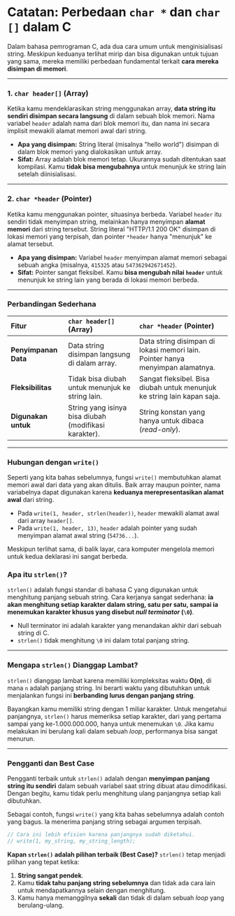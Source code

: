 # Catatan: Perbedaan `char *` dan `char []` dalam C

Dalam bahasa pemrograman C, ada dua cara umum untuk menginisialisasi string. Meskipun keduanya terlihat mirip dan bisa digunakan untuk tujuan yang sama, mereka memiliki perbedaan fundamental terkait **cara mereka disimpan di memori**.

---

### 1. `char header[]` (Array)

Ketika kamu mendeklarasikan string menggunakan array, **data string itu sendiri disimpan secara langsung** di dalam sebuah blok memori. Nama variabel `header` adalah nama dari blok memori itu, dan nama ini secara implisit mewakili alamat memori awal dari string.

* **Apa yang disimpan:** String literal (misalnya "hello world") disimpan di dalam blok memori yang dialokasikan untuk array.
* **Sifat:** Array adalah blok memori tetap. Ukurannya sudah ditentukan saat kompilasi. Kamu **tidak bisa mengubahnya** untuk menunjuk ke string lain setelah diinisialisasi.

---

### 2. `char *header` (Pointer)

Ketika kamu menggunakan pointer, situasinya berbeda. Variabel `header` itu sendiri tidak menyimpan string, melainkan hanya menyimpan **alamat memori** dari string tersebut. String literal "HTTP/1.1 200 OK" disimpan di lokasi memori yang terpisah, dan pointer `*header` hanya "menunjuk" ke alamat tersebut.

* **Apa yang disimpan:** Variabel `header` menyimpan alamat memori sebagai sebuah angka (misalnya, `415325` atau `547362942671452`).
* **Sifat:** Pointer sangat fleksibel. Kamu **bisa mengubah nilai `header`** untuk menunjuk ke string lain yang berada di lokasi memori berbeda.

---

### Perbandingan Sederhana

| Fitur | `char header[]` (Array) | `char *header` (Pointer) |
| :--- | :--- | :--- |
| **Penyimpanan Data** | Data string disimpan langsung di dalam array. | Data string disimpan di lokasi memori lain. Pointer hanya menyimpan alamatnya. |
| **Fleksibilitas** | Tidak bisa diubah untuk menunjuk ke string lain. | Sangat fleksibel. Bisa diubah untuk menunjuk ke string lain kapan saja. |
| **Digunakan untuk** | String yang isinya bisa diubah (modifikasi karakter). | String konstan yang hanya untuk dibaca (*read-only*). |

---

### Hubungan dengan `write()`

Seperti yang kita bahas sebelumnya, fungsi `write()` membutuhkan alamat memori awal dari data yang akan ditulis. Baik array maupun pointer, nama variabelnya dapat digunakan karena **keduanya merepresentasikan alamat awal** dari string.

* Pada `write(1, header, strlen(header))`, `header` mewakili alamat awal dari array `header[]`.
* Pada `write(1, header, 13)`, `header` adalah pointer yang sudah menyimpan alamat awal string (`54736...`).

Meskipun terlihat sama, di balik layar, cara komputer mengelola memori untuk kedua deklarasi ini sangat berbeda.

### Apa itu `strlen()`?

`strlen()` adalah fungsi standar di bahasa C yang digunakan untuk menghitung panjang sebuah string. Cara kerjanya sangat sederhana: **ia akan menghitung setiap karakter dalam string, satu per satu, sampai ia menemukan karakter khusus yang disebut *null terminator* (`\0`)**.

  * Null terminator ini adalah karakter yang menandakan akhir dari sebuah string di C.
  * `strlen()` tidak menghitung `\0` ini dalam total panjang string.

-----

### Mengapa `strlen()` Dianggap Lambat?

`strlen()` dianggap lambat karena memiliki kompleksitas waktu **O(n)**, di mana `n` adalah panjang string. Ini berarti waktu yang dibutuhkan untuk menjalankan fungsi ini **berbanding lurus dengan panjang string**.

Bayangkan kamu memiliki string dengan 1 miliar karakter. Untuk mengetahui panjangnya, `strlen()` harus memeriksa setiap karakter, dari yang pertama sampai yang ke-1.000.000.000, hanya untuk menemukan `\0`. Jika kamu melakukan ini berulang kali dalam sebuah *loop*, performanya bisa sangat menurun.

-----

### Pengganti dan Best Case

Pengganti terbaik untuk `strlen()` adalah dengan **menyimpan panjang string itu sendiri** dalam sebuah variabel saat string dibuat atau dimodifikasi. Dengan begitu, kamu tidak perlu menghitung ulang panjangnya setiap kali dibutuhkan.

Sebagai contoh, fungsi `write()` yang kita bahas sebelumnya adalah contoh yang bagus. Ia menerima panjang string sebagai argumen terpisah.

```c
// Cara ini lebih efisien karena panjangnya sudah diketahui.
// write(1, my_string, my_string_length);
```

**Kapan `strlen()` adalah pilihan terbaik (Best Case)?**
`strlen()` tetap menjadi pilihan yang tepat ketika:

1.  **String sangat pendek**.
2.  Kamu **tidak tahu panjang string sebelumnya** dan tidak ada cara lain untuk mendapatkannya selain dengan menghitung.
3.  Kamu hanya memanggilnya **sekali** dan tidak di dalam sebuah *loop* yang berulang-ulang.
